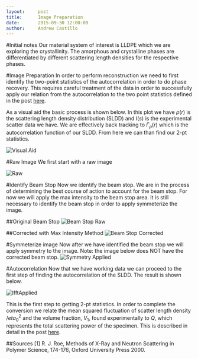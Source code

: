 ```yaml
---
layout:     post
title:      Image Preparation
date:       2015-09-30 12:00:00
author:     Andrew Castillo
---
```

<!-- Start Writing Below in Markdown -->

#Initial notes
Our material system of interest is LLDPE which we are exploring the crystallinity. The amorphous and crystalline phases are differentiated by
different scattering length densities for the respective phases. 

#Image Preparation
In order to perform reconstruction we need to first identify the two-point statistics of the autocorrelation in order
to do phase recovery. This requires careful treatment of the data in order to successfully apply our relation from the 
autocorrelation to the two point statistics defined in the post [here](http://materials-informatics-class-fall2015.github.io/MIC-polymers/2015/09/29/Derivation-equation/).

As a visual aid the basic process is shown below. In this plot we have $\rho(r)$ is the scattering length
density distribution (SLDD) and $I(s)$ is the experimental scatter data we have. We are effectively back tracking to $\Gamma_\rho(r)$ which
is the autocorrelation function of our SLDD. From here we can than find our 2-pt statistics.

![Visual Aid](https://41.media.tumblr.com/b00fe6a64ecfdb89feb1422f6600e1ce/tumblr_nvhw1d6uuh1rlqsr4o1_400.png)

#Raw Image
We first start with a raw image

![Raw](https://40.media.tumblr.com/71ab1336244161dbcd9fbc801b8f74a2/tumblr_nve0fcJxiN1rlqsr4o1_540.png) 

#Identify Beam Stop
Now we identify the beam stop. We are in the process of determining the best course of action to account for the beam stop. For now we will apply the max intensity to the beam stop area. 
It is still necessary to identify the beam stop in order to apply symmeterize the image.

##Original Beam Stop
![Beam Stop Raw](https://40.media.tumblr.com/c16c4895860750999d9b79e1f8eb53a5/tumblr_nvhsp4diEg1rlqsr4o1_1280.png)

##Corrected with Max Intensity Method
![Beam Stop Corrected](https://40.media.tumblr.com/de37fe07fbfcb6e3cc2d5aab0f475a64/tumblr_nvi05pXA2j1rlqsr4o1_540.jpg)

#Symmeterize image
Now after we have identified the beam stop we will apply symmetry to the image. Note: the image below does NOT have the corrected beam stop.
![Symmetry Applied](https://36.media.tumblr.com/8dc8c804df5dc35ad5e7ad2f97334087/tumblr_nvhtj6mwfI1rlqsr4o1_1280.jpg)

#Autocorrelation
Now that we have working data we can proceed to the first step of finding the autocorrelation of the SLDD. The result is shown below.

![IfftApplied](https://40.media.tumblr.com/d17e6250a380c0ee37afe876d171c11a/tumblr_nvi2ioLQYb1rlqsr4o1_1280.jpg)

This is the first step to getting 2-pt statistics. In order to complete the conversion we relate the mean squared fluctuation of scatter length density $/eta_0^2$ and
the volume fraction, $V_1$, found experimentally to $Q$, which represents the total scattering power of the specimen. This is described in detail in the post [here](http://materials-informatics-class-fall2015.github.io/MIC-polymers/2015/09/29/Derivation-equation/). 

##Sources
[1] R. J. Roe, Methods of X-Ray and Neutron Scattering in Polymer Science, 174-176, Oxford University Press 2000.
